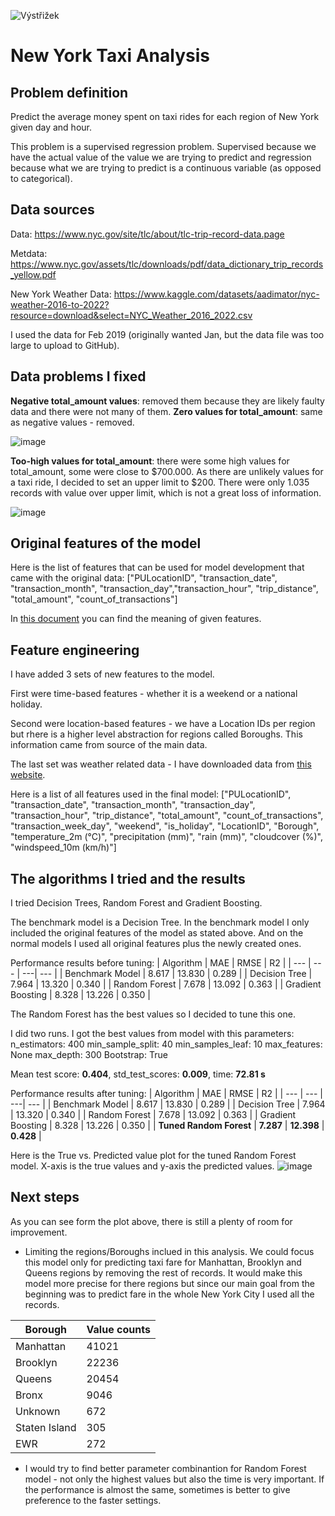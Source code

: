 
![Výstřižek](https://github.com/user-attachments/assets/027c812f-117d-4cb8-8b50-7bdac205b5a5)

# New York Taxi Analysis

## Problem definition
Predict the average money spent on taxi rides for each region of New York given day and hour.

This problem is a supervised regression problem. Supervised because we have the actual value of the value we are trying to predict and regression because what we are trying to predict is a continuous variable (as opposed to categorical).

## Data sources

Data: https://www.nyc.gov/site/tlc/about/tlc-trip-record-data.page

Metdata: https://www.nyc.gov/assets/tlc/downloads/pdf/data_dictionary_trip_records_yellow.pdf

New York Weather Data: https://www.kaggle.com/datasets/aadimator/nyc-weather-2016-to-2022?resource=download&select=NYC_Weather_2016_2022.csv

I used the data for Feb 2019 (originally wanted Jan, but the data file was too large to upload to GitHub).

## Data problems I fixed


**Negative total_amount values**: removed them because they are likely faulty data and there were not many of them.
**Zero values for total_amount**: same as negative values - removed.

![image](https://github.com/user-attachments/assets/529f309b-b8fe-4205-960f-b85d89e82240 "Zero and negative values")


**Too-high values for total_amount**: there were some high values for total_amount, some were close to $700.000. As there are unlikely values for a taxi ride, I decided to set an upper limit to $200. There were only 1.035 records with value over upper limit, which is not a great loss of information. 

![image](https://github.com/user-attachments/assets/12a6153c-16f9-40fb-bd5c-d8cba1951f49 "Too high values")

## Original features of the model

Here is the list of features that can be used for model development that came with the original data: ["PULocationID", "transaction_date", "transaction_month", "transaction_day","transaction_hour", "trip_distance", "total_amount", "count_of_transactions"]

In [this document](https://www.nyc.gov/assets/tlc/downloads/pdf/data_dictionary_trip_records_yellow.pdf) you can find the meaning of given features.

## Feature engineering
I have added 3 sets of new features to the model. 

First were time-based features - whether it is a weekend or a national holiday.

Second were location-based features - we have a Location IDs per region but rhere is a higher level abstraction for regions called Boroughs. This information came from source of the main data. 

The last set was weather related data - I have downloaded data from [this website](https://www.kaggle.com/datasets/aadimator/nyc-weather-2016-to-2022?resource=download&select=NYC_Weather_2016_2022.csv).

Here is a list of all features used in the final model: ["PULocationID", "transaction_date", "transaction_month", "transaction_day", "transaction_hour", "trip_distance", "total_amount", "count_of_transactions", "transaction_week_day", "weekend", "is_holiday", "LocationID", "Borough", "temperature_2m (°C)", "precipitation (mm)", "rain (mm)", "cloudcover (%)", "windspeed_10m (km/h)"]

## The algorithms I tried and the results

I tried Decision Trees, Random Forest and Gradient Boosting. 

The benchmark model is a Decision Tree. In the benchmark model I only included the original features of the model as stated above. And on the normal models I used all original features plus the newly created ones. 

Performance results before tuning:
| Algorithm | MAE | RMSE | R2 |
| --- | --- | ---| --- |
| Benchmark Model | 8.617 | 13.830 | 0.289 |
| Decision Tree | 7.964 | 13.320 | 0.340 |
| Random Forest | 7.678 | 13.092 | 0.363 | 
| Gradient Boosting | 8.328 | 13.226 | 0.350 |

The Random Forest has the best values so I decided to tune this one.

I did two runs. I got the best values from model with this parameters: 
n_estimators: 400
min_sample_split: 40
min_samples_leaf: 10
max_features: None
max_depth: 300
Bootstrap: True

Mean test score: **0.404**, std_test_scores: **0.009**, time: **72.81 s**

Performance results after tuning:
| Algorithm | MAE | RMSE | R2 |
| --- | --- | ---| --- |
| Benchmark Model | 8.617 | 13.830 | 0.289 |
| Decision Tree | 7.964 | 13.320 | 0.340 |
| Random Forest | 7.678 | 13.092 | 0.363 | 
| Gradient Boosting | 8.328 | 13.226 | 0.350 |
| **Tuned Random Forest** | **7.287** | **12.398** | **0.428** |

Here is the True vs. Predicted value plot for the tuned Random Forest model. X-axis is the true values and y-axis the predicted values.
![image](https://github.com/user-attachments/assets/fd893e8a-f2f4-4dd4-b7ea-c6f65d0ec897)


## Next steps

As you can see form the plot above, there is still a plenty of room for improvement. 

- Limiting the regions/Boroughs inclued in this analysis. We could focus this model only for predicting taxi fare for Manhattan, Brooklyn and Queens regions by removing the rest of records. It would make this model more precise for there regions but since our main goal from the beginning was to predict fare in the whole New York City I used all the records.
  
| Borough | Value counts |
| --- | --- |
| Manhattan | 41021 |
| Brooklyn | 22236 |
| Queens | 20454 |
| Bronx | 9046 |
| Unknown | 672 |
| Staten Island | 305 |
| EWR | 272 |

- I would try to find better parameter combinantion for Random Forest model - not only the highest values but also the time is very important. If the performance is almost the same, sometimes is better to give preference to the faster settings. 








